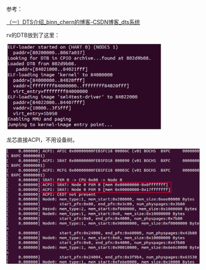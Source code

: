 参考：

[（一）DTS介绍_binn_chern的博客-CSDN博客_dts系统](https://blog.csdn.net/mcsbary/article/details/89814526)

rv的DTB放到了这里：

![image-20220403095904092](images/4.3-TODO-dts%E7%9B%B8%E5%85%B3.assets/image-20220403095904092.png)



龙芯直接ACPI，不用设备树。

![image-20220403111305296](images/4.3-TODO-dts%E7%9B%B8%E5%85%B3.assets/image-20220403111305296.png)